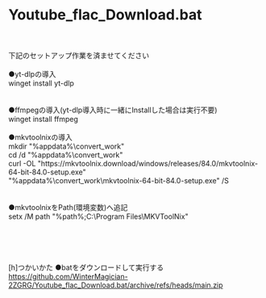 # Youtube_flac_Download.bat
<br>
<br>
下記のセットアップ作業を済ませてください<br>
<br>
●yt-dlpの導入<br>
winget install yt-dlp<br>
<br>
<br>
●ffmpegの導入(yt-dlp導入時に一緒にInstallした場合は実行不要)<br>
winget install ffmpeg
<br>
<br>
●mkvtoolnixの導入<br>
mkdir "%appdata%\convert_work"<br>
cd /d "%appdata%\convert_work"<br>
curl -OL "https://mkvtoolnix.download/windows/releases/84.0/mkvtoolnix-64-bit-84.0-setup.exe"<br>
"%appdata%\convert_work\mkvtoolnix-64-bit-84.0-setup.exe" /S<br>
<br>
<br>
●mkvtoolnixをPath(環境変数)へ追記<br>
setx /M path "%path%;C:\Program Files\MKVToolNix"<br>
<br><br>
<br><br>

[h]つかいかた
●batをダウンロードして実行する<br>
https://github.com/WinterMagician-2ZGRG/Youtube_flac_Download.bat/archive/refs/heads/main.zip
